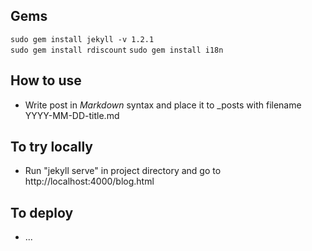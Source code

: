 ## Gems
`sudo gem install jekyll -v 1.2.1`<br/>
`sudo gem install rdiscount`
`sudo gem install i18n`

## How to use
* Write post in *Markdown* syntax and place it to _posts with filename YYYY-MM-DD-title.md

## To try locally
* Run "jekyll serve" in project directory and go to http://localhost:4000/blog.html

## To deploy
* ...
